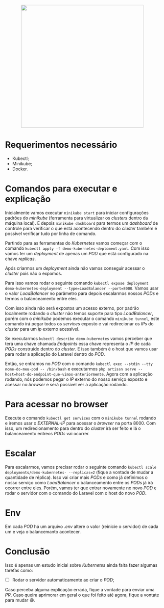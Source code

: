<p align="center"><a href="https://kubernetes.io/pt-br/" target="_blank"><img src="https://miro.medium.com/max/1200/1*fe7IqPpDckaVjjysqq8jhg.png" width="400"></a></p>

# Requerimentos necessário
- Kubectl;
- Minikube;
- Docker.

# Comandos para executar e explicação
Inicialmente vamos executar ```minikube start``` para iniciar configurações padrões do *minikube* (ferramenta para virtualizar os *clusters* dentro da máquina local). E depois ```minikube dashboard``` para termos um *dashboard* de controle para verificar o que está acontecendo dentro do *cluster* também é possível verificar tudo por linha de comando.

Partindo para as ferramentas do *Kubernetes* vamos começar com o comando ```kubectl apply -f demo-kubernetes-deploment.yaml```. Com isso vamos ter um *deployment* de apenas um *POD* que está configurado na chave *replicas*.

Após criarmos um *deployment* ainda não vamos conseguir acessar o *cluster* pois não o expomos.

Para isso vamos rodar o seguinte comando ```kubectl expose deployment demo-kubernetes-deployment --type=LoadBalancer --port=8000```. Vamos usar o valor *LoadBalancer* no parâmetro para depois escalarmos nossos *PODs* e termos o balanceamento entre eles.

Com isso ainda não será expostos um acesso externo, por padrão localmente rodando o *cluster* não  temos suporte para tipo *LoadBalancer*, porém com o *minikube* podemos executar o comando ```minikube tunnel```, este comando irá pegar todos os *services* exposto e vai redirecionar os *IPs* do *cluster* para um *ip* externo acessível.

Se executarmos ```kubectl describe demo-kubernetes``` vamos perceber que terá uma chave chamada *Endpoints* essa chave representa o *IP* de cada *PODs* construído dentro do *cluster*. E isso também é o host que vamos usar para rodar a aplicação do Laravel dentro do *POD*.

Então, se entramos no *POD* com o comando ```kubectl exec --stdin --tty nome-do-meu-pod -- /bin/bash``` e executarmos ```php artisan serve --host=host-do-endpoint-que-vimos-anteriormente```. Agora com a aplicação rodando, nós podemos pegar o *IP* externo do nosso serviço exposto e acessar no *browser* e será possível ver a aplicação rodando.

# Para acessar no browser
Execute o comando ```kubectl get services``` com o ```minikube tunnel``` rodando e iremos usar o *EXTERNAL-IP* para acessar o *browser* na porta 8000. Com isso, um redirecionamento para dentro do *cluster* irá ser feito e lá o balanceamento entreos *PODs* vai ocorrer.

# Escalar
Para escalarmos, vamos precisar rodar o seguinte comando ```kubectl scale deployments/demo-kubernetes- --replicas=2``` (fique a vontade de mudar a quantidade de réplica). Isso vai criar mais *PODs* e como já definimos o nosso serviço como *LoadBalancer* o balanceamento entre os *PODs* já irá ocorrer entre eles. Porém, vamos ter que entrar novamente no novo *POD* e rodar o servidor com o comando do Laravel com o host do novo *POD*.

# Env
Em cada *POD* há um arquivo *.env* altere o valor (reinicie o servidor) de cada um e veja o balancemanto acontecer.

# Conclusão
Isso é apenas um estudo inicial sobre *Kubernetes* ainda falta fazer algumas tarefas como:
- [ ] Rodar o servidor automaticamente ao criar o *POD*;

Caso perceba alguma explicação errada, fique a vontade para enviar uma *PR*. Caso queira aprimorar em geral o que foi feito até agora, fique a vontate para mudar :smile:.